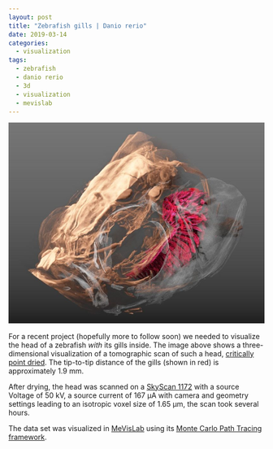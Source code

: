 ```yaml
---
layout: post
title: "Zebrafish gills | Danio rerio"
date: 2019-03-14
categories:
  - visualization
tags:
  - zebrafish
  - danio rerio
  - 3d
  - visualization
  - mevislab
---
```


![Zebrafish head, with its gills.](/assets/2019/03/14/zebrafish-gills-danio-rerio/control06.abstract.jpg)

For a recent project (hopefully more to follow soon) we needed to visualize the head of a zebrafish *with* its gills inside.
The image above shows a three-dimensional visualization of a tomographic scan of such a head, [critically point dried](https://en.wikipedia.org/wiki/Supercritical_drying).
The tip-to-tip distance of the gills (shown in red) is approximately 1.9 mm. 

After drying, the head was scanned on a [SkyScan 1172](https://web.archive.org/web/20180816222756/http://bruker-microct.com/products/1172.htm) with a source Voltage of 50 kV, a source current of 167 µA with camera and geometry settings leading to an isotropic voxel size of 1.65 µm, the scan took several hours.

The data set was visualized in [MeVisLab](http://www.sci.utah.edu/software/imagevis3d.html) using its [Monte Carlo Path Tracing framework](https://mevislabdownloads.mevis.de/docs/3.1/MeVisLab/Standard/Documentation/Publish/Overviews/PathTracerOverview.html).
